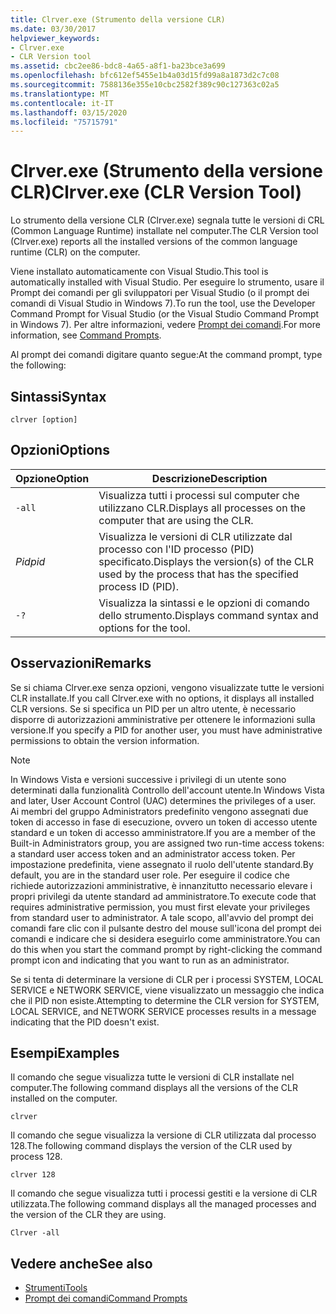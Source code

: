 ```yaml
---
title: Clrver.exe (Strumento della versione CLR)
ms.date: 03/30/2017
helpviewer_keywords:
- Clrver.exe
- CLR Version tool
ms.assetid: cbc2ee86-bdc8-4a65-a8f1-ba23bce3a699
ms.openlocfilehash: bfc612ef5455e1b4a03d15fd99a8a1873d2c7c08
ms.sourcegitcommit: 7588136e355e10cbc2582f389c90c127363c02a5
ms.translationtype: MT
ms.contentlocale: it-IT
ms.lasthandoff: 03/15/2020
ms.locfileid: "75715791"
---
```

# <a name="clrverexe-clr-version-tool"></a><span data-ttu-id="ab808-102">Clrver.exe (Strumento della versione CLR)</span><span class="sxs-lookup"><span data-stu-id="ab808-102">Clrver.exe (CLR Version Tool)</span></span>
<span data-ttu-id="ab808-103">Lo strumento della versione CLR (Clrver.exe) segnala tutte le versioni di CRL (Common Language Runtime) installate nel computer.</span><span class="sxs-lookup"><span data-stu-id="ab808-103">The CLR Version tool (Clrver.exe) reports all the installed versions of the common language runtime (CLR) on the computer.</span></span>  
  
 <span data-ttu-id="ab808-104">Viene installato automaticamente con Visual Studio.</span><span class="sxs-lookup"><span data-stu-id="ab808-104">This tool is automatically installed with Visual Studio.</span></span> <span data-ttu-id="ab808-105">Per eseguire lo strumento, usare il Prompt dei comandi per gli sviluppatori per Visual Studio (o il prompt dei comandi di Visual Studio in Windows 7).</span><span class="sxs-lookup"><span data-stu-id="ab808-105">To run the tool, use the Developer Command Prompt for Visual Studio (or the Visual Studio Command Prompt in Windows 7).</span></span> <span data-ttu-id="ab808-106">Per altre informazioni, vedere [Prompt dei comandi](developer-command-prompt-for-vs.md).</span><span class="sxs-lookup"><span data-stu-id="ab808-106">For more information, see [Command Prompts](developer-command-prompt-for-vs.md).</span></span>  
  
 <span data-ttu-id="ab808-107">Al prompt dei comandi digitare quanto segue:</span><span class="sxs-lookup"><span data-stu-id="ab808-107">At the command prompt, type the following:</span></span>  
  
## <a name="syntax"></a><span data-ttu-id="ab808-108">Sintassi</span><span class="sxs-lookup"><span data-stu-id="ab808-108">Syntax</span></span>  
  
```console  
clrver [option]  
```  
  
## <a name="options"></a><span data-ttu-id="ab808-109">Opzioni</span><span class="sxs-lookup"><span data-stu-id="ab808-109">Options</span></span>  
  
|<span data-ttu-id="ab808-110">Opzione</span><span class="sxs-lookup"><span data-stu-id="ab808-110">Option</span></span>|<span data-ttu-id="ab808-111">Descrizione</span><span class="sxs-lookup"><span data-stu-id="ab808-111">Description</span></span>|  
|------------|-----------------|  
|`-all`|<span data-ttu-id="ab808-112">Visualizza tutti i processi sul computer che utilizzano CLR.</span><span class="sxs-lookup"><span data-stu-id="ab808-112">Displays all processes on the computer that are using the CLR.</span></span>|  
|<span data-ttu-id="ab808-113">*Pid*</span><span class="sxs-lookup"><span data-stu-id="ab808-113">*pid*</span></span>|<span data-ttu-id="ab808-114">Visualizza le versioni di CLR utilizzate dal processo con l'ID processo (PID) specificato.</span><span class="sxs-lookup"><span data-stu-id="ab808-114">Displays the version(s) of the CLR used by the process that has the specified process ID (PID).</span></span>|  
|`-?`|<span data-ttu-id="ab808-115">Visualizza la sintassi e le opzioni di comando dello strumento.</span><span class="sxs-lookup"><span data-stu-id="ab808-115">Displays command syntax and options for the tool.</span></span>|  
  
## <a name="remarks"></a><span data-ttu-id="ab808-116">Osservazioni</span><span class="sxs-lookup"><span data-stu-id="ab808-116">Remarks</span></span>  
 <span data-ttu-id="ab808-117">Se si chiama Clrver.exe senza opzioni, vengono visualizzate tutte le versioni CLR installate.</span><span class="sxs-lookup"><span data-stu-id="ab808-117">If you call Clrver.exe with no options, it displays all installed CLR versions.</span></span> <span data-ttu-id="ab808-118">Se si specifica un PID per un altro utente, è necessario disporre di autorizzazioni amministrative per ottenere le informazioni sulla versione.</span><span class="sxs-lookup"><span data-stu-id="ab808-118">If you specify a PID for another user, you must have administrative permissions to obtain the version information.</span></span>  
  
> [!NOTE]
> <span data-ttu-id="ab808-119">In Windows Vista e versioni successive i privilegi di un utente sono determinati dalla funzionalità Controllo dell'account utente.</span><span class="sxs-lookup"><span data-stu-id="ab808-119">In Windows Vista and later, User Account Control (UAC) determines the privileges of a user.</span></span> <span data-ttu-id="ab808-120">Ai membri del gruppo Administrators predefinito vengono assegnati due token di accesso in fase di esecuzione, ovvero un token di accesso utente standard e un token di accesso amministratore.</span><span class="sxs-lookup"><span data-stu-id="ab808-120">If you are a member of the Built-in Administrators group, you are assigned two run-time access tokens: a standard user access token and an administrator access token.</span></span> <span data-ttu-id="ab808-121">Per impostazione predefinita, viene assegnato il ruolo dell'utente standard.</span><span class="sxs-lookup"><span data-stu-id="ab808-121">By default, you are in the standard user role.</span></span> <span data-ttu-id="ab808-122">Per eseguire il codice che richiede autorizzazioni amministrative, è innanzitutto necessario elevare i propri privilegi da utente standard ad amministratore.</span><span class="sxs-lookup"><span data-stu-id="ab808-122">To execute code that requires administrative permission, you must first elevate your privileges from standard user to administrator.</span></span> <span data-ttu-id="ab808-123">A tale scopo, all'avvio del prompt dei comandi fare clic con il pulsante destro del mouse sull'icona del prompt dei comandi e indicare che si desidera eseguirlo come amministratore.</span><span class="sxs-lookup"><span data-stu-id="ab808-123">You can do this when you start the command prompt by right-clicking the command prompt icon and indicating that you want to run as an administrator.</span></span>  
  
 <span data-ttu-id="ab808-124">Se si tenta di determinare la versione di CLR per i processi SYSTEM, LOCAL SERVICE e NETWORK SERVICE, viene visualizzato un messaggio che indica che il PID non esiste.</span><span class="sxs-lookup"><span data-stu-id="ab808-124">Attempting to determine the CLR version for SYSTEM, LOCAL SERVICE, and NETWORK SERVICE processes results in a message indicating that the PID doesn't exist.</span></span>  
  
## <a name="examples"></a><span data-ttu-id="ab808-125">Esempi</span><span class="sxs-lookup"><span data-stu-id="ab808-125">Examples</span></span>  
 <span data-ttu-id="ab808-126">Il comando che segue visualizza tutte le versioni di CLR installate nel computer.</span><span class="sxs-lookup"><span data-stu-id="ab808-126">The following command displays all the versions of the CLR installed on the computer.</span></span>  
  
 `clrver`  
  
 <span data-ttu-id="ab808-127">Il comando che segue visualizza la versione di CLR utilizzata dal processo 128.</span><span class="sxs-lookup"><span data-stu-id="ab808-127">The following command displays the version of the CLR used by process 128.</span></span>  
  
 `clrver 128`  
  
 <span data-ttu-id="ab808-128">Il comando che segue visualizza tutti i processi gestiti e la versione di CLR utilizzata.</span><span class="sxs-lookup"><span data-stu-id="ab808-128">The following command displays all the managed processes and the version of the CLR they are using.</span></span>  
  
 `Clrver -all`  
  
## <a name="see-also"></a><span data-ttu-id="ab808-129">Vedere anche</span><span class="sxs-lookup"><span data-stu-id="ab808-129">See also</span></span>

- [<span data-ttu-id="ab808-130">Strumenti</span><span class="sxs-lookup"><span data-stu-id="ab808-130">Tools</span></span>](index.md)
- [<span data-ttu-id="ab808-131">Prompt dei comandi</span><span class="sxs-lookup"><span data-stu-id="ab808-131">Command Prompts</span></span>](developer-command-prompt-for-vs.md)
